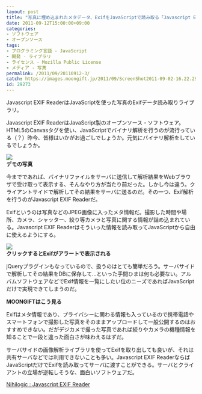 ```yaml
---
layout: post
title: "写真に埋め込まれたメタデータ、ExifをJavaScriptで読み取る「Javascript EXIF Reader」"
date: 2011-09-12T15:00:00+09:00
categories:
- ソフトウェア
- オープンソース
tags: 
- プログラミング言語 - JavaScript
- 開発 - ライブラリ
- ライセンス - Mozilla Public License
- メディア - 写真
permalink: /2011/09/20110912-3/
catch: https://images.moongift.jp/2011/09/ScreenShot2011-09-02-16.22.29_thumb.png
id: 29273
---
```

Javascript EXIF ReaderはJavaScriptを使った写真のExifデータ読み取りライブラリ。

  

Javascript EXIF ReaderはJavaScript製のオープンソース・ソフトウェア。HTML5のCanvasタグを使い、JavaScriptでバイナリ解析を行うのが流行っている（？）昨今、皆様はいかがお過ごしでしょうか。元気にバイナリ解析をしているでしょうか。

  

[![](https://images.moongift.jp/2011/09/ScreenShot2011-09-02-16.22.42_thumb.png)](https://images.moongift.jp/2011/09/dccb95cc5271bfb394cc7c75f584879b.png)  
**デモの写真**

  

今までであれば、バイナリファイルをサーバに送信して解析結果をWebブラウザで受け取って表示する、そんなやり方が当たり前だった。しかし今は違う。クライアントサイドで解析してその結果をサーバに送るのだ。その一つ、Exif解析を行うのがJavascript EXIF Readerだ。

  
<!--more-->  

Exifというのは写真などのJPEG画像に入ったメタ情報だ。撮影した時間や場所、カメラ、シャッター、絞り等カメラと写真に関する情報が詰め込まれている。Javascript EXIF Readerはそういった情報を読み取ってJavaScriptから自由に使えるようにする。

  

[![](https://images.moongift.jp/2011/09/ScreenShot2011-09-02-16.22.29_thumb.png)](https://images.moongift.jp/2011/09/286ea38131f1078d872e5674cc114cdc.png)  
**クリックするとExifがアラートで表示される**

  

jQueryプラグインもなっているので、扱うのはとても簡単だろう。サーバサイドで解析してその結果をDBに保存して…といった手間ひまは何も必要ない。アルバムソフトウェアなどでExif情報を一覧にしたい位のニーズであればJavaScriptだけで実現できてしまうのだ。

  
  
  

**MOONGIFTはこう見る**

  

Exifはメタ情報であり、プライバシーに関わる情報も入っているので携帯電話やスマートフォンで撮影した写真をそのままアップロードして一般公開するのはおすすめできない。だがデジカメで撮った写真であれば絞りやカメラの機種情報を知ることで一段と違った面白さが味わえるはずだ。

  

サーバサイドの画像解析ライブラリを使ってExifを取り出しても良いが、それは共有サーバなどでは利用できないことも多い。Javascript EXIF ReaderならばJavaScriptだけでExifを読み取ってサーバに渡すことができる。サーバとクライアントの立場が逆転しそうな、面白いソフトウェアだ。

  

[Nihilogic : Javascript EXIF Reader](http://www.nihilogic.dk/labs/exif/)

